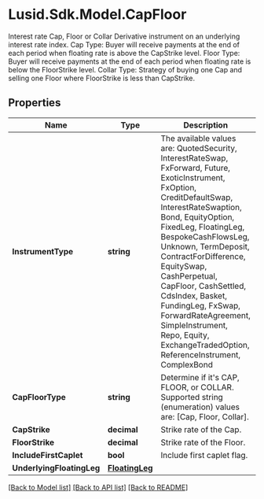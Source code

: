 # Lusid.Sdk.Model.CapFloor
Interest rate Cap, Floor or Collar  Derivative instrument on an underlying interest rate index.  Cap Type: Buyer will receive payments at the end of each period when floating rate is above the CapStrike level.  Floor Type: Buyer will receive payments at the end of each period when floating rate is below the FloorStrike level.  Collar Type: Strategy of buying one Cap and selling one Floor where FloorStrike is less than CapStrike.

## Properties

Name | Type | Description | Notes
------------ | ------------- | ------------- | -------------
**InstrumentType** | **string** | The available values are: QuotedSecurity, InterestRateSwap, FxForward, Future, ExoticInstrument, FxOption, CreditDefaultSwap, InterestRateSwaption, Bond, EquityOption, FixedLeg, FloatingLeg, BespokeCashFlowsLeg, Unknown, TermDeposit, ContractForDifference, EquitySwap, CashPerpetual, CapFloor, CashSettled, CdsIndex, Basket, FundingLeg, FxSwap, ForwardRateAgreement, SimpleInstrument, Repo, Equity, ExchangeTradedOption, ReferenceInstrument, ComplexBond | 
**CapFloorType** | **string** | Determine if it&#39;s CAP, FLOOR, or COLLAR.    Supported string (enumeration) values are: [Cap, Floor, Collar]. | 
**CapStrike** | **decimal** | Strike rate of the Cap. | 
**FloorStrike** | **decimal** | Strike rate of the Floor. | 
**IncludeFirstCaplet** | **bool** | Include first caplet flag. | 
**UnderlyingFloatingLeg** | [**FloatingLeg**](FloatingLeg.md) |  | 

[[Back to Model list]](../README.md#documentation-for-models) [[Back to API list]](../README.md#documentation-for-api-endpoints) [[Back to README]](../README.md)

